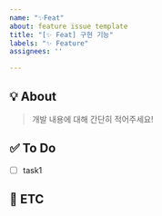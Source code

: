```yaml
---
name: "✨Feat"
about: feature issue template
title: "[✨ Feat] 구현 기능"
labels: "✨ Feature"
assignees: ''

---
```


## 💡 About
> 개발 내용에 대해 간단히 적어주세요!

## ✅ To Do
- [ ] task1

## 💬 ETC
